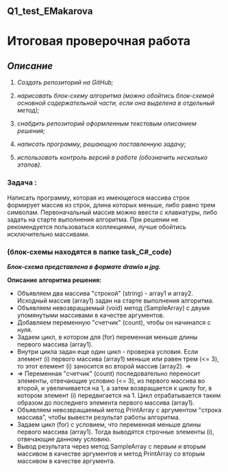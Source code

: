 ## Q1_test_EMakarova

# Итоговая проверочная работа
## ***Описание***
1. *Создать репозиторий на GitHub;*

2. *нарисовать блок-схему алгоритма (можно обойтись блок-схемой основной содержательной части, если она выделена в отдельный метод);*

3. *снабдить репозиторий оформленным текстовым описанием решения;*

4. *написать программу, решающую поставленную задачу;*

5. *использовать контроль версий в работе (обозначить несколько этапов).*


### **Задача** :
Написать программу, которая из имеющегося массива строк формирует массив из строк, длина которых меньше, либо равно трем символам. Первоначальный массив можно ввести с клавиатуры, либо задать на старте выполнения алгоритма. При решении не рекомендуется пользоваться коллекциями, лучше обойтись исключительно массивами.

### **(блок-схемы находятся в папке task_C#_code)**
__*Блок-схема представлена в формате drawio и jpg.*__ 


**Описание алгоритма решения:**
* Объявляем два массива "строкой" (string) - array1 и array2. Исходный массив (array1) задан на старте выполнения алгоритма.
* Объявляем невозвращаемый (void) метод (SampleArray) с двумя упомянутыми массивами в качестве аргументов.
* Добавляем переменную "счетчик" (count), чтобы он начинался с нуля.
* Задаем цикл, в котором для (for) переменная меньше длины первого массива (array1).
* Внутри цикла задан еще один цикл - проверка условия. Если элемент (i) первого массива (array1) меньше или равен трем (<= 3), то этот елемент (i) заносится во второй массив (array2). =>
* => Переменная "счетчик" (count) последовательно переносит элементы, отвечающие условию (<= 3), из первого массива во второй, и увеличивается на 1, а затем возвращается к циклу for, в котором элемент (i) передвигается на 1. Цикл отрабатывается таким образом до последнего элемента первого массива (array1).
* Объявляем невозвращаемый метод PrintArray с аргументом "строка массива", чтобы вывести результат работы алгоритма.
* Задаем цикл (for) с условием, что переменная меньше длины первого массива (array1). Тогда выводятся строчные элементы (i), отвечающие данному условию.
* Вывод результата через метод SampleArray с первым и вторым массивом в качестве аргументов и метод PrintArray со вторым массивом в качестве аргумента.
